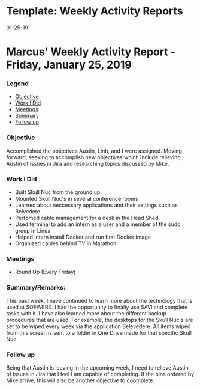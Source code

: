 # Template: Weekly Activity Reports
01-25-19
# Marcus' Weekly Activity Report - Friday, January 25, 2019
### Legend
 - [Objective](#objective)
 - [Work I Did](#work-i-did)
 - [Meetings](#meetings)
 - [Summary](#summary)
 - [Follow up](#follow-up)


### Objective

Accomplished the objectives Austin, Linh, and I were assigned. Moving forward, seeking to accomplish new objectives which include relieving Austin of issues in Jira and researching topics discussed by Mike. 

### Work I Did

- Built Skull Nuc from the ground up
- Mounted Skull Nuc's in several conference rooms
- Learned about neccessary applications and their settings such as Belvedere
- Perfomed cable management for a desk in the Head Shed
- Used terminal to add an intern as a user and a member of the sudo group in Linux
- Helped intern install Docker and run first Docker image
- Organized cables behind TV in Marathon


### Meetings
  - Round Up (Every Friday)

### Summary/Remarks:

This past week, I have continued to learn more about the technology that is used at SOFWERX. I had the opportunity to finally use SAVI and complete tasks with it. I have also learned more about the different backup procedures that are used. For example, the desktops for the Skull Nuc's are set to be wiped every week via the application Belevedere. All items wiped from this screen is sent to a folder in One Drive made for that specific Skull Nuc. 

### Follow up

Being that Austin is leaving in the upcoming week, I need to relieve Austin of issues in Jira that I feel I am capable of completing. If the bins ordered by Mike arrive, this will also be another objective to coomplete.
